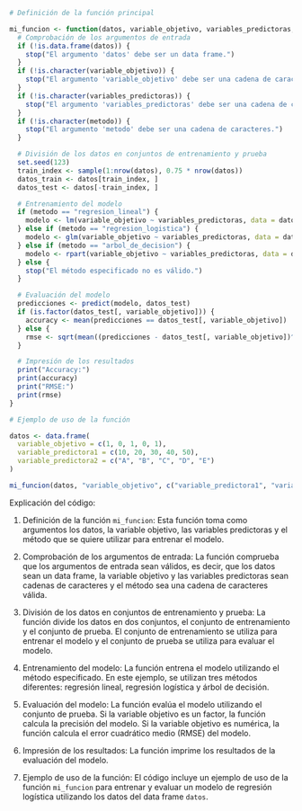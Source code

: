 ```r
# Definición de la función principal

mi_funcion <- function(datos, variable_objetivo, variables_predictoras, metodo = "regresion_lineal") {
  # Comprobación de los argumentos de entrada
  if (!is.data.frame(datos)) {
    stop("El argumento 'datos' debe ser un data frame.")
  }
  if (!is.character(variable_objetivo)) {
    stop("El argumento 'variable_objetivo' debe ser una cadena de caracteres.")
  }
  if (!is.character(variables_predictoras)) {
    stop("El argumento 'variables_predictoras' debe ser una cadena de caracteres o un vector de cadenas de caracteres.")
  }
  if (!is.character(metodo)) {
    stop("El argumento 'metodo' debe ser una cadena de caracteres.")
  }

  # División de los datos en conjuntos de entrenamiento y prueba
  set.seed(123)
  train_index <- sample(1:nrow(datos), 0.75 * nrow(datos))
  datos_train <- datos[train_index, ]
  datos_test <- datos[-train_index, ]

  # Entrenamiento del modelo
  if (metodo == "regresion_lineal") {
    modelo <- lm(variable_objetivo ~ variables_predictoras, data = datos_train)
  } else if (metodo == "regresion_logistica") {
    modelo <- glm(variable_objetivo ~ variables_predictoras, data = datos_train, family = "binomial")
  } else if (metodo == "arbol_de_decision") {
    modelo <- rpart(variable_objetivo ~ variables_predictoras, data = datos_train)
  } else {
    stop("El método especificado no es válido.")
  }

  # Evaluación del modelo
  predicciones <- predict(modelo, datos_test)
  if (is.factor(datos_test[, variable_objetivo])) {
    accuracy <- mean(predicciones == datos_test[, variable_objetivo])
  } else {
    rmse <- sqrt(mean((predicciones - datos_test[, variable_objetivo])^2))
  }

  # Impresión de los resultados
  print("Accuracy:")
  print(accuracy)
  print("RMSE:")
  print(rmse)
}

# Ejemplo de uso de la función

datos <- data.frame(
  variable_objetivo = c(1, 0, 1, 0, 1),
  variable_predictora1 = c(10, 20, 30, 40, 50),
  variable_predictora2 = c("A", "B", "C", "D", "E")
)

mi_funcion(datos, "variable_objetivo", c("variable_predictora1", "variable_predictora2"), "regresion_logistica")
```

Explicación del código:

1. Definición de la función `mi_funcion`: Esta función toma como argumentos los datos, la variable objetivo, las variables predictoras y el método que se quiere utilizar para entrenar el modelo.

2. Comprobación de los argumentos de entrada: La función comprueba que los argumentos de entrada sean válidos, es decir, que los datos sean un data frame, la variable objetivo y las variables predictoras sean cadenas de caracteres y el método sea una cadena de caracteres válida.

3. División de los datos en conjuntos de entrenamiento y prueba: La función divide los datos en dos conjuntos, el conjunto de entrenamiento y el conjunto de prueba. El conjunto de entrenamiento se utiliza para entrenar el modelo y el conjunto de prueba se utiliza para evaluar el modelo.

4. Entrenamiento del modelo: La función entrena el modelo utilizando el método especificado. En este ejemplo, se utilizan tres métodos diferentes: regresión lineal, regresión logística y árbol de decisión.

5. Evaluación del modelo: La función evalúa el modelo utilizando el conjunto de prueba. Si la variable objetivo es un factor, la función calcula la precisión del modelo. Si la variable objetivo es numérica, la función calcula el error cuadrático medio (RMSE) del modelo.

6. Impresión de los resultados: La función imprime los resultados de la evaluación del modelo.

7. Ejemplo de uso de la función: El código incluye un ejemplo de uso de la función `mi_funcion` para entrenar y evaluar un modelo de regresión logística utilizando los datos del data frame `datos`.